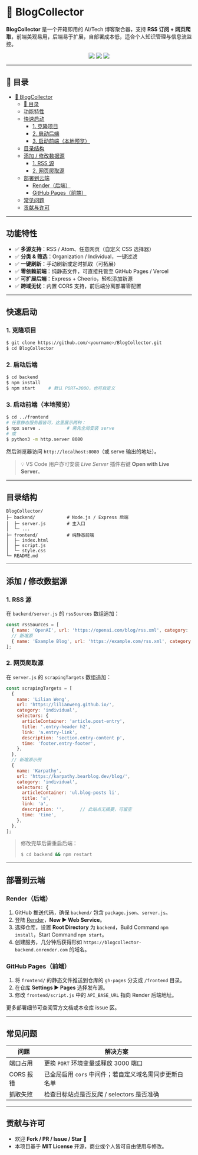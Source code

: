 # 🚀 BlogCollector

**BlogCollector** 是一个开箱即用的 AI/Tech 博客聚合器，支持 **RSS 订阅 + 网页爬取**，前端美观易用，后端易于扩展，自部署成本低，适合个人知识管理与信息流监控。

<p align="center">
  <img src="https://img.shields.io/badge/Node-18%2B-brightgreen"/>
  <img src="https://img.shields.io/badge/License-MIT-blue"/>
  <img src="https://img.shields.io/badge/PRs-welcome-orange"/>
</p>

---

## 📑 目录

- [🚀 BlogCollector](#-blogcollector)
  - [📑 目录](#-目录)
  - [功能特性](#功能特性)
  - [快速启动](#快速启动)
    - [1. 克隆项目](#1-克隆项目)
    - [2. 启动后端](#2-启动后端)
    - [3. 启动前端（本地预览）](#3-启动前端本地预览)
  - [目录结构](#目录结构)
  - [添加 / 修改数据源](#添加--修改数据源)
    - [1. RSS 源](#1-rss-源)
    - [2. 网页爬取源](#2-网页爬取源)
  - [部署到云端](#部署到云端)
    - [Render（后端）](#render后端)
    - [GitHub Pages（前端）](#github-pages前端)
  - [常见问题](#常见问题)
  - [贡献与许可](#贡献与许可)

---

## 功能特性

- ✅ **多源支持**：RSS / Atom、任意网页（自定义 CSS 选择器）
- ✅ **分类 & 筛选**：Organization / Individual，一键过滤
- ✅ **一键刷新**：手动刷新或定时抓取（可拓展）
- ✅ **零依赖前端**：纯静态文件，可直接托管至 GitHub Pages / Vercel
- ✅ **可扩展后端**：Express + Cheerio，轻松添加新源
- ✅ **跨域无忧**：内置 CORS 支持，前后端分离部署零配置

---

## 快速启动

### 1. 克隆项目

```bash
$ git clone https://github.com/<yourname>/BlogCollector.git
$ cd BlogCollector
```

### 2. 启动后端

```bash
$ cd backend
$ npm install
$ npm start     # 默认 PORT=3000，也可自定义
```

### 3. 启动前端（本地预览）

```bash
$ cd ../frontend
# 任意静态服务器皆可，这里展示两种：
$ npx serve .          # 需先全局安装 serve
# 或
$ python3 -m http.server 8080
```
然后浏览器访问 `http://localhost:8080`（或 serve 输出的地址）。

> 💡 VS Code 用户亦可安装 *Live Server* 插件右键 **Open with Live Server**。

---

## 目录结构

```text
BlogCollector/
├─ backend/            # Node.js / Express 后端
│  ├─ server.js        # 主入口
│  └─ ...
├─ frontend/           # 纯静态前端
│  ├─ index.html
│  ├─ script.js
│  └─ style.css
└─ README.md
```

---

## 添加 / 修改数据源

### 1. RSS 源

在 `backend/server.js` 的 `rssSources` 数组追加：

```js
const rssSources = [
  { name: 'OpenAI', url: 'https://openai.com/blog/rss.xml', category: 'organization' },
  // 新增源
  { name: 'Example Blog', url: 'https://example.com/rss.xml', category: 'individual' },
];
```

### 2. 网页爬取源

在 `server.js` 的 `scrapingTargets` 数组追加：

```js
const scrapingTargets = [
  {
    name: 'Lilian Weng',
    url: 'https://lilianweng.github.io/',
    category: 'individual',
    selectors: {
      articleContainer: 'article.post-entry',
      title: '.entry-header h2',
      link: 'a.entry-link',
      description: 'section.entry-content p',
      time: 'footer.entry-footer',
    },
  },
  // 新增源示例
  {
    name: 'Karpathy',
    url: 'https://karpathy.bearblog.dev/blog/',
    category: 'individual',
    selectors: {
      articleContainer: 'ul.blog-posts li',
      title: 'a',
      link: 'a',
      description: '',      // 此站点无摘要，可留空
      time: 'time',
    },
  },
];
```

> 修改完毕后需重启后端：
>
> ```bash
> $ cd backend && npm restart
> ```

---

## 部署到云端

### Render（后端）

1. GitHub 推送代码，确保 `backend/` 包含 `package.json`、`server.js`。
2. 登陆 [Render](https://render.com/)，**New ▶ Web Service**。
3. 选择仓库，设置 **Root Directory** 为 `backend`，Build Command `npm install`，Start Command `npm start`。
4. 创建服务，几分钟后获得形如 `https://blogcollector-backend.onrender.com` 的域名。

### GitHub Pages（前端）

1. 将 `frontend/` 的静态文件推送到仓库的 `gh-pages` 分支或 `/frontend` 目录。
2. 在仓库 **Settings ▶ Pages** 选择发布源。
3. 修改 `frontend/script.js` 中的 `API_BASE_URL` 指向 Render 后端地址。

更多部署细节可查阅官方文档或本仓库 issue 区。

---

## 常见问题

| 问题      | 解决方案                                               |
| --------- | ------------------------------------------------------ |
| 端口占用  | 更换 `PORT` 环境变量或释放 3000 端口                   |
| CORS 报错 | 已全局启用 `cors` 中间件；若自定义域名需同步更新白名单 |
| 抓取失败  | 检查目标站点是否反爬 / selectors 是否准确              |

---

## 贡献与许可

- 欢迎 **Fork / PR / Issue / Star** 🌟
- 本项目基于 **MIT License** 开源，商业或个人皆可自由使用与修改。